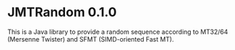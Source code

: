 # JMTRandom 0.1.0

This is a Java library to provide a random sequence according to
MT32/64 (Mersenne Twister) and SFMT (SIMD-oriented Fast MT).
